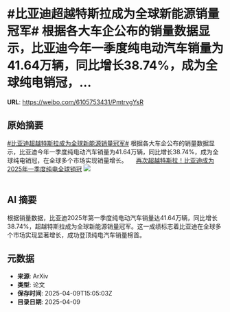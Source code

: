 # #比亚迪超越特斯拉成为全球新能源销量冠军# 根据各大车企公布的销量数据显示，比亚迪今年一季度纯电动汽车销量为41.64万辆，同比增长38.74%，成为全球纯电销冠，...

**URL**: https://weibo.com/6105753431/PmtrvgYsR

## 原始摘要

<a href="https://m.weibo.cn/search?containerid=231522type%3D1%26t%3D10%26q%3D%23%E6%AF%94%E4%BA%9A%E8%BF%AA%E8%B6%85%E8%B6%8A%E7%89%B9%E6%96%AF%E6%8B%89%E6%88%90%E4%B8%BA%E5%85%A8%E7%90%83%E6%96%B0%E8%83%BD%E6%BA%90%E9%94%80%E9%87%8F%E5%86%A0%E5%86%9B%23&amp;extparam=%23%E6%AF%94%E4%BA%9A%E8%BF%AA%E8%B6%85%E8%B6%8A%E7%89%B9%E6%96%AF%E6%8B%89%E6%88%90%E4%B8%BA%E5%85%A8%E7%90%83%E6%96%B0%E8%83%BD%E6%BA%90%E9%94%80%E9%87%8F%E5%86%A0%E5%86%9B%23" data-hide=""><span class="surl-text">#比亚迪超越特斯拉成为全球新能源销量冠军#</span></a> 根据各大车企公布的销量数据显示，比亚迪今年一季度纯电动汽车销量为41.64万辆，同比增长38.74%，成为全球纯电销冠，在全球多个市场实现销量增长。 <a href="https://weibo.com/ttarticle/p/show?id=2309405153563977318506" data-hide=""><span class="url-icon"><img style="width: 1rem;height: 1rem" src="https://h5.sinaimg.cn/upload/2015/09/25/3/timeline_card_small_article_default.png" referrerpolicy="no-referrer"></span><span class="surl-text">再次超越特斯拉！比亚迪成为2025年一季度纯电全球销冠</span></a> <img style="" src="https://tvax1.sinaimg.cn/large/006Fd7o3gy1i0anqu6ls4j30hs0a0jrx.jpg" referrerpolicy="no-referrer"><br><br>

## AI 摘要

根据销量数据，比亚迪2025年第一季度纯电动汽车销量达41.64万辆，同比增长38.74%，超越特斯拉成为全球新能源销量冠军。这一成绩标志着比亚迪在全球多个市场实现显著增长，成功登顶纯电汽车销量榜首。

## 元数据

- **来源**: ArXiv
- **类型**: 论文
- **保存时间**: 2025-04-09T15:05:03Z
- **目录日期**: 2025-04-09
